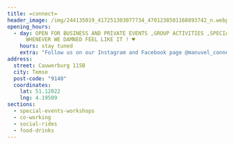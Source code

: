 ```yaml
---
title: =connect=
header_image: /img/244135019_417251303077734_4701238501168893742_n.webp.jpg
opening_hours:
  - day: OPEN FOR BUSINESS AND PRIVATE EVENTS ,GROUP ACTIVITIES ,SPECIAL OCCASIONS &
      WHENEVER WE DAMNED FEEL LIKE IT ! ♥
    hours: stay tuned
    extra: "Follow us on our Instagram and Facebook page @manuvel_connect "
address:
  street: Cauwerburg 115B
  city: Temse
  post-code: "9140"
  coordinates:
    lat: 51.12022
    lng: 4.19509
sections:
  - special-events-workshops
  - co-working
  - social-rides
  - food-drinks
---
```

